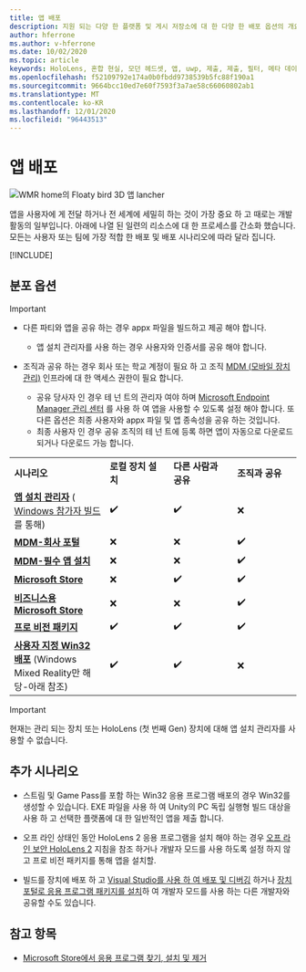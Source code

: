 ```yaml
---
title: 앱 배포
description: 지원 되는 다양 한 플랫폼 및 게시 저장소에 대 한 다양 한 배포 옵션의 개요입니다.
author: hferrone
ms.author: v-hferrone
ms.date: 10/02/2020
ms.topic: article
keywords: HoloLens, 혼합 현실, 모던 헤드셋, 앱, uwp, 제출, 제출, 필터, 메타 데이터, 시스템 요구 사항, 키워드, wack, 인증, 패키지, appx, 머천다이징
ms.openlocfilehash: f52109792e174a0b0fbdd9738539b5fc88f190a1
ms.sourcegitcommit: 9664bcc10ed7e60f7593f3a7ae58c66060802ab1
ms.translationtype: MT
ms.contentlocale: ko-KR
ms.lasthandoff: 12/01/2020
ms.locfileid: "96443513"
---
```

# <a name="distributing-your-apps"></a>앱 배포

![WMR home의 Floaty bird 3D 앱 lancher](images/distribute-hero-image.png)

앱을 사용자에 게 전달 하거나 전 세계에 세밀히 하는 것이 가장 중요 하 고 때로는 개발 활동의 일부입니다. 아래에 나열 된 일련의 리소스에 대 한 프로세스를 간소화 했습니다. 모든는 사용자 또는 팀에 가장 적합 한 배포 및 배포 시나리오에 따라 달라 집니다.

[!INCLUDE[](includes/before-submission.md)]

## <a name="distribution-options"></a>분포 옵션

> [!IMPORTANT]
> * 다른 파티와 앱을 공유 하는 경우 appx 파일을 빌드하고 제공 해야 합니다. 
>     * 앱 설치 관리자를 사용 하는 경우 사용자와 인증서를 공유 해야 합니다.
> 
> * 조직과 공유 하는 경우 회사 또는 학교 계정이 필요 하 고 조직 [MDM (모바일 장치 관리)](https://docs.microsoft.com/hololens/hololens-enroll-mdm) 인프라에 대 한 액세스 권한이 필요 합니다.  
>    * 공유 당사자 인 경우 테 넌 트의 관리자 여야 하며 [Microsoft Endpoint Manager 관리 센터](https://docs.microsoft.com/mem/intune/apps/apps-deploy) 를 사용 하 여 앱을 사용할 수 있도록 설정 해야 합니다. 또 다른 옵션은 최종 사용자와 appx 파일 및 앱 종속성을 공유 하는 것입니다.
>    * 최종 사용자 인 경우 공유 조직의 테 넌 트에 등록 하면 앱이 자동으로 다운로드 되거나 다운로드 가능 합니다. 

<table>
<colgroup>
    <col width="33%" />
    <col width="22%" />
    <col width="22%" />
    <col width="22%" />
</colgroup>
<tr>
    <td><strong>시나리오</strong></td>
    <td><strong>로컬 장치 설치</strong></td>
    <td><strong>다른 사람과 공유</strong></td>
    <td><strong>조직과 공유</strong></td>
</tr>
<tr>
    <td><a href="https://docs.microsoft.com/hololens/app-deploy-app-installer"><strong>앱 설치 관리자</strong></a> ( <a href="https://docs.microsoft.com/hololens/hololens-insider">Windows 참가자 빌드</a>를 통해)</td>
    <td>✔️</td>
    <td>✔️</td>
    <td>❌</td>
</tr>
<tr>
    <td><a href="https://docs.microsoft.com/hololens/app-deploy-app-installer"><strong>MDM-회사 포털</strong></a></td>
    <td>❌</td>
    <td>❌</td>
    <td>✔️</td>
</tr>
<tr>
    <td><a href="https://docs.microsoft.com/hololens/app-deploy-intune"><strong>MDM-필수 앱 설치</strong></a></td>
    <td>❌</td>
    <td>❌</td>
    <td>✔️</td>
</tr>
<tr>
    <td><a href="submitting-an-app-to-the-microsoft-store.md"><strong>Microsoft Store</strong></a></td>
    <td>❌</td>
    <td>✔️</td>
    <td>✔️</td>
</tr>
<tr>
    <td><a href="https://docs.microsoft.com/hololens/app-deploy-store-business"><strong>비즈니스용 Microsoft Store</strong></a></td>
    <td>❌</td>
    <td>❌</td>
    <td>✔️</td>
</tr>
<tr>
    <td><a href="https://docs.microsoft.com/hololens/app-deploy-provisioning-package"><strong>프로 비전 패키지</strong></a></td>
    <td>✔️</td>
    <td>✔️</td>
    <td>✔️</td>
</tr>
<tr>
    <td><a href="#additional-scenarios"><strong>사용자 지정 Win32 배포</strong></a> (Windows Mixed Reality만 해당-아래 참조)</td>
    <td>✔️</td>
    <td>✔️</td>
    <td>❌</td>
</tr>
</table>

> [!IMPORTANT]
> 현재는 관리 되는 장치 또는 HoloLens (첫 번째 Gen) 장치에 대해 앱 설치 관리자를 사용할 수 없습니다.

## <a name="additional-scenarios"></a>추가 시나리오

* 스트림 및 Game Pass를 포함 하는 Win32 응용 프로그램 배포의 경우 Win32를 생성할 수 있습니다. EXE 파일을 사용 하 여 Unity의 PC 독립 실행형 빌드 대상을 사용 하 고 선택한 플랫폼에 대 한 일반적인 앱을 제출 합니다. 

* 오프 라인 상태인 동안 HoloLens 2 응용 프로그램을 설치 해야 하는 경우 [오프 라인 보안 HoloLens 2](https://docs.microsoft.com/hololens/hololens-common-scenarios-offline-secure) 지침을 참조 하거나 개발자 모드를 사용 하도록 설정 하지 않고 프로 비전 패키지를 통해 앱을 설치할.

* 빌드를 장치에 배포 하 고 [Visual Studio를 사용 하 여 배포 및 디버깅](../develop/platform-capabilities-and-apis/using-visual-studio.md) 하거나 [장치 포털로 응용 프로그램 패키지를 설치](https://docs.microsoft.com/hololens/holographic-custom-apps#installing-an-application-package-with-the-device-portal)하 여 개발자 모드를 사용 하는 다른 개발자와 공유할 수도 있습니다.

## <a name="see-also"></a>참고 항목
* [Microsoft Store에서 응용 프로그램 찾기, 설치 및 제거](https://docs.microsoft.com/hololens/holographic-store-apps)

<!-- ## Submitting to the Microsoft Store

You've finally made it to the last step on your distribution journey, actually getting your app into the Microsoft Store! Our [submission guidelines](submitting-an-app-to-the-microsoft-store.md) article will take you through: 

* Partner Center registration 
* Asset preparation
* App packaging
* Testing
* Final submission process

You can even give out free trials to get future consumers excited about your new immersive experience. Once your app is listed on the Microsoft Store you can sit back, engage with your expanding user community, and think about all the new features you want to add! -->
